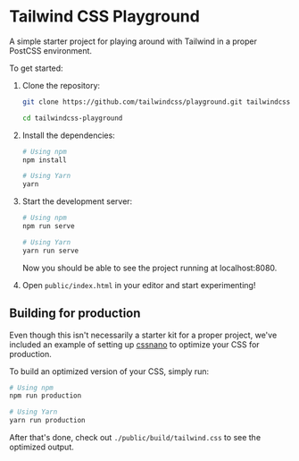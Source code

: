 # Tailwind CSS Playground

A simple starter project for playing around with Tailwind in a proper PostCSS environment.

To get started:

1. Clone the repository:

   ```bash
   git clone https://github.com/tailwindcss/playground.git tailwindcss-playground

   cd tailwindcss-playground
   ```

2. Install the dependencies:

   ```bash
   # Using npm
   npm install

   # Using Yarn
   yarn
   ```

3. Start the development server:

   ```bash
   # Using npm
   npm run serve

   # Using Yarn
   yarn run serve
   ```

   Now you should be able to see the project running at localhost:8080.

4. Open `public/index.html` in your editor and start experimenting!

## Building for production

Even though this isn't necessarily a starter kit for a proper project, we've included an example of setting up [cssnano](https://cssnano.co/) to optimize your CSS for production.

To build an optimized version of your CSS, simply run:

```bash
# Using npm
npm run production

# Using Yarn
yarn run production
```

After that's done, check out `./public/build/tailwind.css` to see the optimized output.
